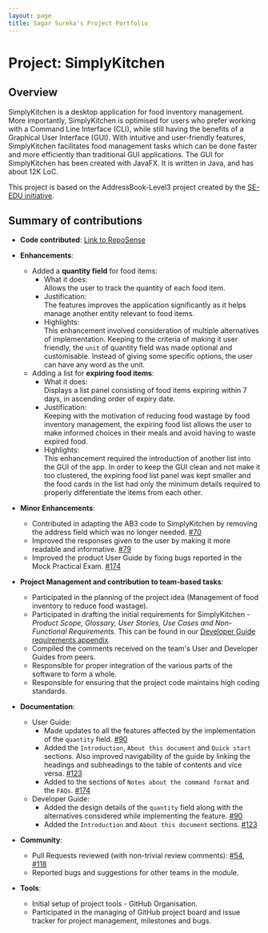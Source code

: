 ```yaml
---
layout: page
title: Sagar Sureka's Project Portfolio
---
```


# Project: SimplyKitchen

## Overview

SimplyKitchen is a desktop application for food inventory management.
More importantly, SimplyKitchen is optimised for users who prefer working with a Command Line Interface (CLI), while still having the benefits of a Graphical User Interface (GUI).
With intuitive and user-friendly features, SimplyKitchen facilitates food management tasks which can be done faster and more efficiently than traditional GUI applications.
The GUI for SimplyKitchen has been created with JavaFX. It is written in Java, and has about 12K LoC.

This project is based on the AddressBook-Level3 project created by the [SE-EDU initiative](https://se-education.org/).

## Summary of contributions

* **Code contributed**: [Link to RepoSense](https://nus-cs2103-ay2021s1.github.io/tp-dashboard/#breakdown=true&search=Sagar&sort=groupTitle&sortWithin=title&since=2020-08-14&timeframe=commit&mergegroup=&groupSelect=groupByRepos&checkedFileTypes=docs~functional-code~test-code~other&tabOpen=true&tabType=authorship&tabAuthor=sagarsureka&tabRepo=AY2021S1-CS2103T-F13-4%2Ftp%5Bmaster%5D&authorshipIsMergeGroup=false&authorshipFileTypes=docs~functional-code~test-code)

* **Enhancements**:
  * Added a **quantity field** for food items:
    * What it does: <br>Allows the user to track the quantity of each food item.
    * Justification: <br>The features improves the application significantly as it helps manage another entity relevant to food items.
    * Highlights: <br>This enhancement involved consideration of multiple alternatives of implementation. 
    Keeping to the criteria of making it user friendly, the `unit` of quantity field was made optional and customisable. 
    Instead of giving some specific options, the user can have any word as the unit.
  * Adding a list for **expiring food items**:
    * What it does: <br>Displays a list panel consisting of food items expiring within 7 days, in ascending order of expiry date.
    * Justification: <br>Keeping with the motivation of reducing food wastage by food inventory management, the expiring food list allows the user to make informed choices in their meals and avoid having to waste expired food.
    * Highlights: <br>This enhancement required the introduction of another list into the GUI of the app.
    In order to keep the GUI clean and not make it too clustered, the expiring food list panel was kept smaller and the food cards in the list had only the minimum details required to properly differentiate the items from each other.

* **Minor Enhancements**:
  * Contributed in adapting the AB3 code to SimplyKitchen by removing the address field which was no longer needed. [\#70](https://github.com/AY2021S1-CS2103T-F13-4/tp/pull/70)
  * Improved the responses given to the user by making it more readable and informative. [\#79](https://github.com/AY2021S1-CS2103T-F13-4/tp/pull/79)  
  * Improved the product User Guide by fixing bugs reported in the Mock Practical Exam. [\#174](https://github.com/AY2021S1-CS2103T-F13-4/tp/pull/174)  

* **Project Management and contribution to team-based tasks**:
  * Participated in the planning of the project idea (Management of food inventory to reduce food wastage).
  * Participated in drafting the initial requirements for SimplyKitchen - *Product Scope, Glossary, User Stories, Use Cases and Non-Functional Requirements.* 
    This can be found in our [Developer Guide requirements appendix](https://ay2021s1-cs2103t-f13-4.github.io/tp/DeveloperGuide.html#appendix-requirements).
  * Compiled the comments received on the team's User and Developer Guides from peers.
  * Responsible for proper integration of the various parts of the software to form a whole.
  * Responsible for ensuring that the project code maintains high coding standards.

* **Documentation**:
  * User Guide:
    * Made updates to all the features affected by the implementation of the `quantity` field. [\#90](https://github.com/AY2021S1-CS2103T-F13-4/tp/pull/90)
    * Added the `Introduction`, `About this document` and `Quick start` sections. Also improved navigability of the guide by linking the headings and subheadings to the table of contents and vice versa. [\#123](https://github.com/AY2021S1-CS2103T-F13-4/tp/pull/123)     
    * Added to the sections of `Notes about the command format` and the `FAQs`. [\#174](https://github.com/AY2021S1-CS2103T-F13-4/tp/pull/174)                 
  * Developer Guide:
    * Added the design details of the `quantity` field along with the alternatives considered while implementing the feature. [\#90](https://github.com/AY2021S1-CS2103T-F13-4/tp/pull/90)
    * Added the `Introduction` and `About this document` sections. [\#123](https://github.com/AY2021S1-CS2103T-F13-4/tp/pull/123)

* **Community**:
  * Pull Requests reviewed (with non-trivial review comments): [\#54](https://github.com/AY2021S1-CS2103T-F13-4/tp/pull/54), [\#118](https://github.com/AY2021S1-CS2103T-F13-4/tp/pull/118)
  * Reported bugs and suggestions for other teams in the module.

* **Tools**:
  * Initial setup of project tools - GitHub Organisation.
  * Participated in the managing of GitHub project board and issue tracker for project management, milestones and bugs.
